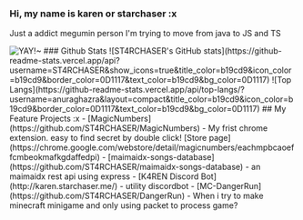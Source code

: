 ### Hi, my name is karen or starchaser :x

Just a addict megumin person
I'm trying to move from java to JS and TS

<img src="https://i.imgur.com/VU3YT6w.webp" alt="YAY!~" />
### Github Stats
![ST4RCHASER's GitHub stats](https://github-readme-stats.vercel.app/api?username=ST4RCHASER&show_icons=true&title_color=b19cd9&icon_color=b19cd9&border_color=0D1117&text_color=b19cd9&bg_color=0D1117)
![Top Langs](https://github-readme-stats.vercel.app/api/top-langs/?username=anuraghazra&layout=compact&title_color=b19cd9&icon_color=b19cd9&border_color=0D1117&text_color=b19cd9&bg_color=0D1117)
## My Feature Projects :x
- [MagicNumbers](https://github.com/ST4RCHASER/MagicNumbers)
  - My frist chrome extension. easy to find secret by double click! [Store page](https://chrome.google.com/webstore/detail/magicnumbers/eachmpbcaoeffcmbeokmafkgdaffedpi)
- [maimaidx-songs-database](https://github.com/ST4RCHASER/maimaidx-songs-database) 
  - an maimaidx rest api using express
- [K4REN Discord Bot](http://karen.starchaser.me/)
  - utility discordbot
- [MC-DangerRun](https://github.com/ST4RCHASER/DangerRun)
  - When i try to make minecraft minigame and only using packet to process game?
<!--
**ST4RCHASER/ST4RCHASER** is a ✨ _special_ ✨ repository because its `README.md` (this file) appears on your GitHub profile.

Here are some ideas to get you started:

- 🔭 I’m currently working on ...
- 🌱 I’m currently learning ...
- 👯 I’m looking to collaborate on ...
- 🤔 I’m looking for help with ...
- 💬 Ask me about ...
- 📫 How to reach me: ...
- 😄 Pronouns: ...
- ⚡ Fun fact: ...
-->
